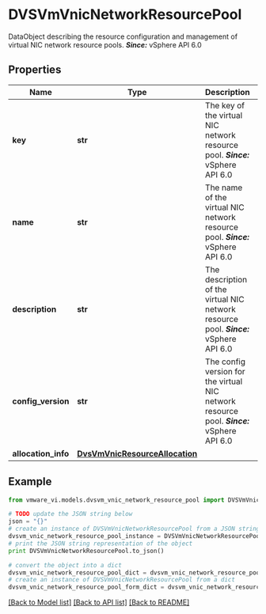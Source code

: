 # DVSVmVnicNetworkResourcePool

DataObject describing the resource configuration and management of virtual NIC network resource pools.  ***Since:*** vSphere API 6.0 

## Properties
Name | Type | Description | Notes
------------ | ------------- | ------------- | -------------
**key** | **str** | The key of the virtual NIC network resource pool.  ***Since:*** vSphere API 6.0  | 
**name** | **str** | The name of the virtual NIC network resource pool.  ***Since:*** vSphere API 6.0  | [optional] 
**description** | **str** | The description of the virtual NIC network resource pool.  ***Since:*** vSphere API 6.0  | [optional] 
**config_version** | **str** | The config version for the virtual NIC network resource pool.  ***Since:*** vSphere API 6.0  | 
**allocation_info** | [**DvsVmVnicResourceAllocation**](DvsVmVnicResourceAllocation.md) |  | [optional] 

## Example

```python
from vmware_vi.models.dvsvm_vnic_network_resource_pool import DVSVmVnicNetworkResourcePool

# TODO update the JSON string below
json = "{}"
# create an instance of DVSVmVnicNetworkResourcePool from a JSON string
dvsvm_vnic_network_resource_pool_instance = DVSVmVnicNetworkResourcePool.from_json(json)
# print the JSON string representation of the object
print DVSVmVnicNetworkResourcePool.to_json()

# convert the object into a dict
dvsvm_vnic_network_resource_pool_dict = dvsvm_vnic_network_resource_pool_instance.to_dict()
# create an instance of DVSVmVnicNetworkResourcePool from a dict
dvsvm_vnic_network_resource_pool_form_dict = dvsvm_vnic_network_resource_pool.from_dict(dvsvm_vnic_network_resource_pool_dict)
```
[[Back to Model list]](../README.md#documentation-for-models) [[Back to API list]](../README.md#documentation-for-api-endpoints) [[Back to README]](../README.md)


